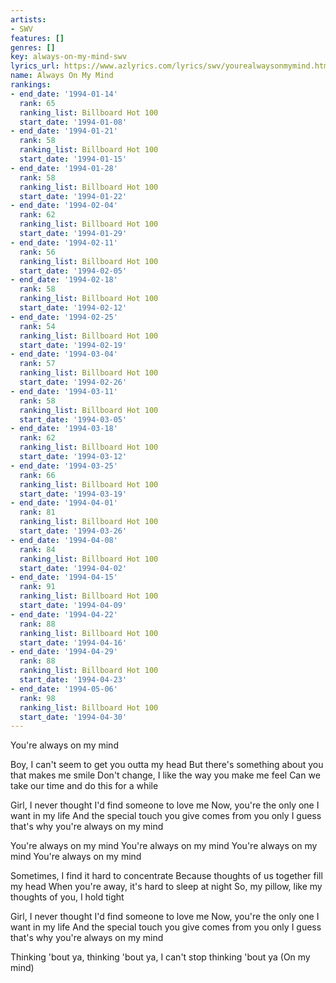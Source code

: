 ```yaml
---
artists:
- SWV
features: []
genres: []
key: always-on-my-mind-swv
lyrics_url: https://www.azlyrics.com/lyrics/swv/yourealwaysonmymind.html
name: Always On My Mind
rankings:
- end_date: '1994-01-14'
  rank: 65
  ranking_list: Billboard Hot 100
  start_date: '1994-01-08'
- end_date: '1994-01-21'
  rank: 58
  ranking_list: Billboard Hot 100
  start_date: '1994-01-15'
- end_date: '1994-01-28'
  rank: 58
  ranking_list: Billboard Hot 100
  start_date: '1994-01-22'
- end_date: '1994-02-04'
  rank: 62
  ranking_list: Billboard Hot 100
  start_date: '1994-01-29'
- end_date: '1994-02-11'
  rank: 56
  ranking_list: Billboard Hot 100
  start_date: '1994-02-05'
- end_date: '1994-02-18'
  rank: 58
  ranking_list: Billboard Hot 100
  start_date: '1994-02-12'
- end_date: '1994-02-25'
  rank: 54
  ranking_list: Billboard Hot 100
  start_date: '1994-02-19'
- end_date: '1994-03-04'
  rank: 57
  ranking_list: Billboard Hot 100
  start_date: '1994-02-26'
- end_date: '1994-03-11'
  rank: 58
  ranking_list: Billboard Hot 100
  start_date: '1994-03-05'
- end_date: '1994-03-18'
  rank: 62
  ranking_list: Billboard Hot 100
  start_date: '1994-03-12'
- end_date: '1994-03-25'
  rank: 66
  ranking_list: Billboard Hot 100
  start_date: '1994-03-19'
- end_date: '1994-04-01'
  rank: 81
  ranking_list: Billboard Hot 100
  start_date: '1994-03-26'
- end_date: '1994-04-08'
  rank: 84
  ranking_list: Billboard Hot 100
  start_date: '1994-04-02'
- end_date: '1994-04-15'
  rank: 91
  ranking_list: Billboard Hot 100
  start_date: '1994-04-09'
- end_date: '1994-04-22'
  rank: 88
  ranking_list: Billboard Hot 100
  start_date: '1994-04-16'
- end_date: '1994-04-29'
  rank: 88
  ranking_list: Billboard Hot 100
  start_date: '1994-04-23'
- end_date: '1994-05-06'
  rank: 98
  ranking_list: Billboard Hot 100
  start_date: '1994-04-30'
---
```


You're always on my mind 


Boy, I can't seem to get you outta my head
But there's something about you that makes me smile
Don't change, I like the way you make me feel
Can we take our time and do this for a while


Girl, I never thought I'd find someone to love me
Now, you're the only one I want in my life
And the special touch you give comes from you only
I guess that's why you're always on my mind


You're always on my mind
You're always on my mind
You're always on my mind
You're always on my mind


Sometimes, I find it hard to concentrate
Because thoughts of us together fill my head
When you're away, it's hard to sleep at night
So, my pillow, like my thoughts of you, I hold tight


Girl, I never thought I'd find someone to love me
Now, you're the only one I want in my life
And the special touch you give comes from you only
I guess that's why you're always on my mind




Thinking 'bout ya, thinking 'bout ya, I can't stop thinking 'bout ya
(On my mind)





